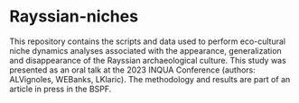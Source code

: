 # Rayssian-niches
This repository contains the scripts and data used to perform eco-cultural niche dynamics analyses associated with the appearance, generalization and disappearance of the Rayssian archaeological culture. This study was presented as an oral talk at the 2023 INQUA Conference (authors: ALVignoles, WEBanks, LKlaric). The methodology and results are part of an article in press in the BSPF.  
